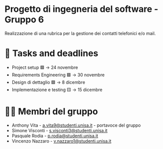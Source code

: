 # Progetto di ingegneria del software - Gruppo 6
Realizzazione di una rubrica per la gestione dei contatti telefonici e/o mail.

# 📅 Tasks and deadlines
- Project setup 🟩 -> 24 novembre
- Requirements Engineering 🟩 -> 30 novembre
- Design di dettaglio 🟩 -> 8 dicembre
- Implementazione e testing 🟨 -> 15 dicembre

# 👨‍💻 Membri del gruppo
- Anthony Vita - a.vita9@studenti.unisa.it - portavoce del gruppo
- Simone Visconti - s.visconti3@studenti.unisa.it
- Pasquale Rodia - p.rodia@studenti.unisa.it
- Vincenzo Nazzaro - v.nazzaro1@studenti.unisa.it

